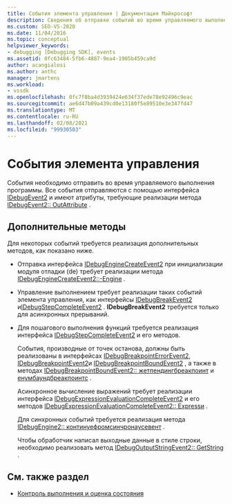 ```yaml
---
title: События элемента управления | Документация Майкрософт
description: Сведения об отправке событий во время управляемого выполнения программы с помощью интерфейса IDebugEvent2.
ms.custom: SEO-VS-2020
ms.date: 11/04/2016
ms.topic: conceptual
helpviewer_keywords:
- debugging [Debugging SDK], events
ms.assetid: 0fc63484-5fb6-4887-9ea4-1905b459ca9d
author: acangialosi
ms.author: anthc
manager: jmartens
ms.workload:
- vssdk
ms.openlocfilehash: 0fc7f8ba4d3939424e634f37ede78e92496c9eac
ms.sourcegitcommit: ae6d47b09a439cd0e13180f5e89510e3e347fd47
ms.translationtype: MT
ms.contentlocale: ru-RU
ms.lasthandoff: 02/08/2021
ms.locfileid: "99930503"
---
```

# <a name="control-events"></a>События элемента управления
События необходимо отправить во время управляемого выполнения программы. Все события отправляются с помощью интерфейса [IDebugEvent2](../../extensibility/debugger/reference/idebugevent2.md) и имеют атрибуты, требующие реализации метода [IDebugEvent2:: OutAttribute](../../extensibility/debugger/reference/idebugevent2-getattributes.md) .

## <a name="additional-methods"></a>Дополнительные методы
 Для некоторых событий требуется реализация дополнительных методов, как показано ниже.

- Отправка интерфейса [IDebugEngineCreateEvent2](../../extensibility/debugger/reference/idebugenginecreateevent2.md) при инициализации модуля отладки (de) требует реализации метода [IDebugEngineCreateEvent2::-Engine](../../extensibility/debugger/reference/idebugenginecreateevent2-getengine.md) .

- Управление выполнением требует реализации таких событий элемента управления, как интерфейсы [IDebugBreakEvent2](../../extensibility/debugger/reference/idebugbreakevent2.md) и[IDebugStepCompleteEvent2](../../extensibility/debugger/reference/idebugstepcompleteevent2.md) . **IDebugBreakEvent2** требуется только для асинхронных прерываний.

- Для пошагового выполнения функций требуется реализация интерфейса [IDebugStepCompleteEvent2](../../extensibility/debugger/reference/idebugstepcompleteevent2.md) и его методов.

  События, производные от точек останова, должны быть реализованы в интерфейсах [IDebugBreakpointErrorEvent2](../../extensibility/debugger/reference/idebugbreakpointerrorevent2.md), [IDebugBreakpointEvent2](../../extensibility/debugger/reference/idebugbreakpointevent2.md)и [IDebugBreakpointBoundEvent2](../../extensibility/debugger/reference/idebugbreakpointboundevent2.md) , а также в методах [IDebugBreakpointBoundEvent2:: жетпендингбреакпоинт](../../extensibility/debugger/reference/idebugbreakpointboundevent2-getpendingbreakpoint.md) и [енумбаундбреакпоинтс](../../extensibility/debugger/reference/idebugbreakpointboundevent2-enumboundbreakpoints.md) .

  Асинхронное вычисление выражений требует реализации интерфейса [IDebugExpressionEvaluationCompleteEvent2](../../extensibility/debugger/reference/idebugexpressionevaluationcompleteevent2.md) и его методов [IDebugExpressionEvaluationCompleteEvent2:: Express](../../extensibility/debugger/reference/idebugexpressionevaluationcompleteevent2-getexpression.md)[и](../../extensibility/debugger/reference/idebugexpressionevaluationcompleteevent2-getresult.md) .

  Для синхронных событий требуется реализация метода [IDebugEngine2:: континуефромсинчронаусевент](../../extensibility/debugger/reference/idebugengine2-continuefromsynchronousevent.md) .

  Чтобы обработчик написал выходные данные в стиле строки, необходимо реализовать метод [IDebugOutputStringEvent2:: GetString](../../extensibility/debugger/reference/idebugoutputstringevent2-getstring.md) .

## <a name="see-also"></a>См. также раздел
- [Контроль выполнения и оценка состояния](../../extensibility/debugger/execution-control-and-state-evaluation.md)
